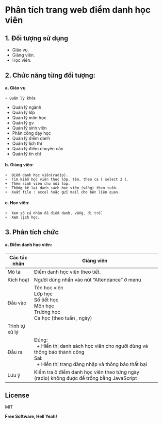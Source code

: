 # Phân tích trang web điểm danh học viên


## 1. Đối tượng sử dụng
- Giáo vụ.
- Giảng viên.
- Học viên.

## 2. Chức năng từng đối tượng:
 #### a. Giáo vụ
    + Quản lý khóa
+	Quản lý ngành
+ 	Quản lý lớp
+	Quản lý môn học
+	Quản lý gv
+ 	Quản lý sinh viên
+	Phân công dạy học
+	Quản lý điểm danh
+	Quản lý lịch thi
+	Quản lý điểm chuyên cần
+	Quản lý tín chỉ

 #### b. Giảng viên:
    +  Điểm danh học viên(radio).
    +  Tìm kiếm học viên theo lớp, tên, theo ca ( select 2 ).
    +  Thêm sinh viên cho mỗi lớp.
    +  Thống kê lại danh sách học viên (vắng) theo tuần.
    +  Xuất file : excel hoặc gửi mail cho bên liên quan.
 #### c. Học viên:
    +  Xem số cá nhân đã điểm danh, vắng, đi trễ.  
    +  Xem lịch học.  


## 3. Phân tích chức 
#### a. Điểm danh học viên:

| Các tác nhân | Giảng viên |
| ------ | ------ |
| Mô tả | Điểm danh học viên theo tiết. |
| Kích hoạt | Người dùng nhấn vào nút “Attendance” ở menu  |
| Đầu vào | Tên học viên <br> Lớp học <br> Số tiết học <br> Môn học <br> Trường học <br> Ca học (theo tuần , ngày) |
| Trình tự xử lý |  |
| Đầu ra |  Đúng: <br> &nbsp; + Hiển thị danh sách học viên cho  người dùng và thông báo thành công <br> Sai: <br> &nbsp; + Hiển thị trang đăng nhập và thông báo thất bại  |
| Lưu ý | Kiểm tra ô điểm danh học viên theo từng ngày (radio) không được để trống bằng JavaScript |






## License

MIT

**Free Software, Hell Yeah!**

[//]: # (These are reference links used in the body of this note and get stripped out when the markdown processor does its job. There is no need to format nicely because it shouldn't be seen. Thanks SO - http://stackoverflow.com/questions/4823468/store-comments-in-markdown-syntax)

   
   [PlGa]: <https://github.com/RahulHP/dillinger/blob/master/plugins/googleanalytics/README.md>

